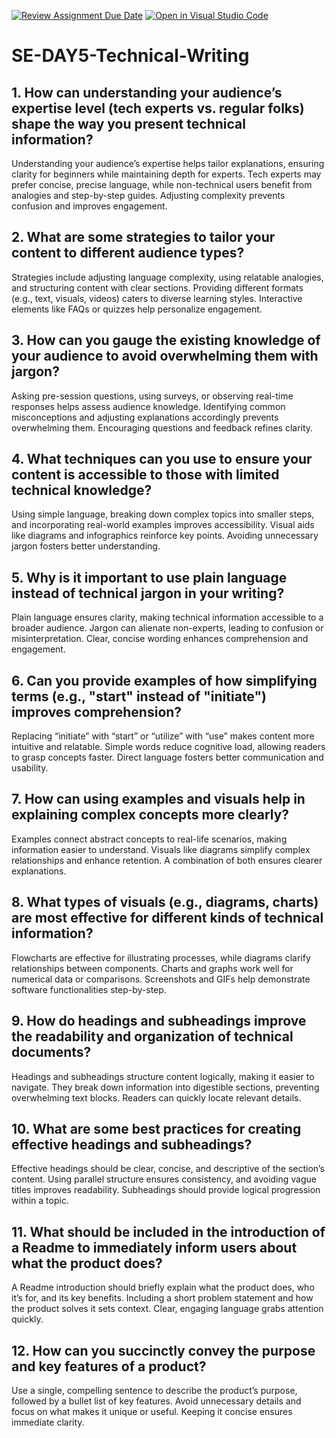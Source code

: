 [![Review Assignment Due Date](https://classroom.github.com/assets/deadline-readme-button-22041afd0340ce965d47ae6ef1cefeee28c7c493a6346c4f15d667ab976d596c.svg)](https://classroom.github.com/a/zsAR-pyY)
[![Open in Visual Studio Code](https://classroom.github.com/assets/open-in-vscode-2e0aaae1b6195c2367325f4f02e2d04e9abb55f0b24a779b69b11b9e10269abc.svg)](https://classroom.github.com/online_ide?assignment_repo_id=18514255&assignment_repo_type=AssignmentRepo)
# SE-DAY5-Technical-Writing
## 1. How can understanding your audience’s expertise level (tech experts vs. regular folks) shape the way you present technical information?
Understanding your audience’s expertise helps tailor explanations, ensuring clarity for beginners while maintaining depth for experts. Tech experts may prefer concise, precise language, while non-technical users benefit from analogies and step-by-step guides. Adjusting complexity prevents confusion and improves engagement.
## 2. What are some strategies to tailor your content to different audience types?
Strategies include adjusting language complexity, using relatable analogies, and structuring content with clear sections. Providing different formats (e.g., text, visuals, videos) caters to diverse learning styles. Interactive elements like FAQs or quizzes help personalize engagement.
## 3. How can you gauge the existing knowledge of your audience to avoid overwhelming them with jargon?
Asking pre-session questions, using surveys, or observing real-time responses helps assess audience knowledge. Identifying common misconceptions and adjusting explanations accordingly prevents overwhelming them. Encouraging questions and feedback refines clarity.
## 4. What techniques can you use to ensure your content is accessible to those with limited technical knowledge?
Using simple language, breaking down complex topics into smaller steps, and incorporating real-world examples improves accessibility. Visual aids like diagrams and infographics reinforce key points. Avoiding unnecessary jargon fosters better understanding.
## 5. Why is it important to use plain language instead of technical jargon in your writing?
Plain language ensures clarity, making technical information accessible to a broader audience. Jargon can alienate non-experts, leading to confusion or misinterpretation. Clear, concise wording enhances comprehension and engagement.
## 6. Can you provide examples of how simplifying terms (e.g., "start" instead of "initiate") improves comprehension?
Replacing “initiate” with “start” or “utilize” with “use” makes content more intuitive and relatable. Simple words reduce cognitive load, allowing readers to grasp concepts faster. Direct language fosters better communication and usability.
## 7. How can using examples and visuals help in explaining complex concepts more clearly?
Examples connect abstract concepts to real-life scenarios, making information easier to understand. Visuals like diagrams simplify complex relationships and enhance retention. A combination of both ensures clearer explanations.
## 8. What types of visuals (e.g., diagrams, charts) are most effective for different kinds of technical information?
Flowcharts are effective for illustrating processes, while diagrams clarify relationships between components. Charts and graphs work well for numerical data or comparisons. Screenshots and GIFs help demonstrate software functionalities step-by-step.
## 9. How do headings and subheadings improve the readability and organization of technical documents?
Headings and subheadings structure content logically, making it easier to navigate. They break down information into digestible sections, preventing overwhelming text blocks. Readers can quickly locate relevant details.
## 10. What are some best practices for creating effective headings and subheadings?
Effective headings should be clear, concise, and descriptive of the section’s content. Using parallel structure ensures consistency, and avoiding vague titles improves readability. Subheadings should provide logical progression within a topic.
## 11. What should be included in the introduction of a Readme to immediately inform users about what the product does?
A Readme introduction should briefly explain what the product does, who it’s for, and its key benefits. Including a short problem statement and how the product solves it sets context. Clear, engaging language grabs attention quickly.
## 12. How can you succinctly convey the purpose and key features of a product?
Use a single, compelling sentence to describe the product’s purpose, followed by a bullet list of key features. Avoid unnecessary details and focus on what makes it unique or useful. Keeping it concise ensures immediate clarity.
